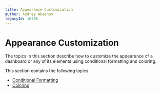 ```yaml
---
title: Appearance Customization
author: Andrey Aksenov
legacyId: 16795
---
```

# Appearance Customization
The topics in this section describe how to customize the appearance of a dashboard or any of its elements using conditional formatting and coloring.

This section contains the following topics.
* [Conditional Formatting](appearance-customization/conditional-formatting.md)
* [Coloring](appearance-customization/coloring.md)